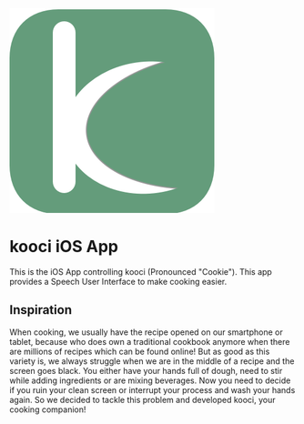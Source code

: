![Fancy Logo](https://github.com/mathiasquintero/kooci-ios/blob/master/Kooci/Assets.xcassets/AppIcon.appiconset/Icon-60@3x.png?raw=true "Fancy Logo")

# kooci iOS App

This is the iOS App controlling kooci (Pronounced "Cookie").
This app provides a Speech User Interface to make cooking easier.

## Inspiration

When cooking, we usually have the recipe opened on our smartphone or tablet, because who does own a traditional cookbook anymore when there are millions of recipes which can be found online! But as good as this variety is, we always struggle when we are in the middle of a recipe and the screen goes black. You either have your hands full of dough, need to stir while adding ingredients or are mixing beverages. Now you need to decide if you ruin your clean screen or interrupt your process and wash your hands again. So we decided to tackle this problem and developed kooci, your cooking companion!
